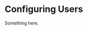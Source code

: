 [title]: # (Configuring Users)
[tags]: # (XXX)
[priority]: # (6313)
# Configuring Users
Something here.
